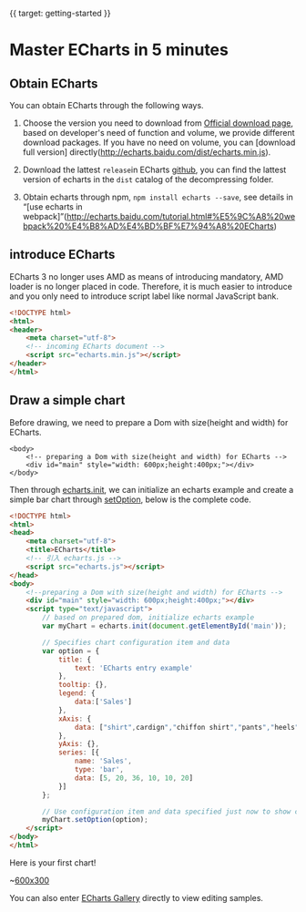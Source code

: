 {{ target: getting-started }}
# Master ECharts in 5 minutes

## Obtain ECharts

You can obtain ECharts through the following ways.

1. Choose the version you need to download from [Official download page](http://echarts.baidu.com/download.html), based on developer's need of function and volume, we provide different download packages. If you have no need on volume, you can [download full version] directly(http://echarts.baidu.com/dist/echarts.min.js). 

2. Download the lattest `release`in ECharts [github](https://github.com/echarts), you can find the lattest version of  echarts in the  `dist` catalog of the decompressing folder.

3. Obtain echarts through npm, `npm install echarts --save`, see details in “[use echarts in webpack]”(http://echarts.baidu.com/tutorial.html#%E5%9C%A8%20webpack%20%E4%B8%AD%E4%BD%BF%E7%94%A8%20ECharts)

## introduce ECharts

ECharts 3 no longer uses AMD as means of introducing mandatory, AMD loader is no longer placed in code. Therefore, it is much easier to introduce and you only need to introduce script label like normal JavaScript bank.

```html
<!DOCTYPE html>
<html>
<header>
    <meta charset="utf-8">
    <!-- incoming ECharts document -->
    <script src="echarts.min.js"></script>
</header>
</html>
```

## Draw a simple chart

Before drawing, we need to prepare a Dom with size(height and width) for ECharts.

```
<body>
    <!-- preparing a Dom with size(height and width) for ECharts -->
    <div id="main" style="width: 600px;height:400px;"></div>
</body>
```

Then through [echarts.init](api.html#echarts.init), we can initialize an echarts example and create a simple bar chart through [setOption](api.html#echartsInstance.setOption), below is the complete code.


```html
<!DOCTYPE html>
<html>
<head>
    <meta charset="utf-8">
    <title>ECharts</title>
    <!-- 引入 echarts.js -->
    <script src="echarts.js"></script>
</head>
<body>
    <!--preparing a Dom with size(height and width) for ECharts -->
    <div id="main" style="width: 600px;height:400px;"></div>
    <script type="text/javascript">
        // based on prepared dom, initialize echarts example
        var myChart = echarts.init(document.getElementById('main'));

        // Specifies chart configuration item and data
        var option = {
            title: {
                text: 'ECharts entry example'
            },
            tooltip: {},
            legend: {
                data:['Sales']
            },
            xAxis: {
                data: ["shirt",cardign","chiffon shirt","pants","heels","socks"]
            },
            yAxis: {},
            series: [{
                name: 'Sales',
                type: 'bar',
                data: [5, 20, 36, 10, 10, 20]
            }]
        };

        // Use configuration item and data specified just now to show chart.
        myChart.setOption(option);
    </script>
</body>
</html>
```

Here is your first chart!

~[600x300](${galleryViewPath}doc-example/getting-started&reset=1&edit=1)

You can also enter [ECharts Gallery](${galleryEditorPath}doc-example/getting-started) directly to view editing samples.
